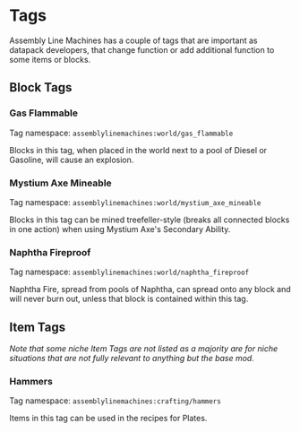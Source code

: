 # Tags

Assembly Line Machines has a couple of tags that are important as datapack developers, that change function or add additional function to some items or blocks.

## Block Tags

### Gas Flammable

Tag namespace: `assemblylinemachines:world/gas_flammable`

Blocks in this tag, when placed in the world next to a pool of Diesel or Gasoline, will cause an explosion.

### Mystium Axe Mineable

Tag namespace: `assemblylinemachines:world/mystium_axe_mineable`

Blocks in this tag can be mined treefeller-style (breaks all connected blocks in one action) when using Mystium Axe's Secondary Ability.

### Naphtha Fireproof

Tag namespace: `assemblylinemachines:world/naphtha_fireproof`

Naphtha Fire, spread from pools of Naphtha, can spread onto any block and will never burn out, unless that block is contained within this tag.

## Item Tags

*Note that some niche Item Tags are not listed as a majority are for niche situations that are not fully relevant to anything but the base mod.*

### Hammers

Tag namespace: `assemblylinemachines:crafting/hammers`

Items in this tag can be used in the recipes for Plates.